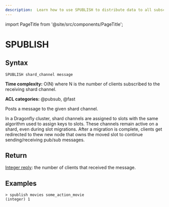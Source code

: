 ```yaml
---
description:  Learn how to use SPUBLISH to distribute data to all subscribers of a specific channel in your messaging system.
---
```

import PageTitle from '@site/src/components/PageTitle';

# SPUBLISH

<PageTitle title="SPUBLISH Command (Documentation) | Dragonfly" />

## Syntax

    SPUBLISH shard_channel message

**Time complexity:** O(N) where N is the number of clients subscribed to the receiving shard channel.

**ACL categories:** @pubsub, @fast

Posts a message to the given shard channel.

In a Dragonfly cluster, shard channels are assigned to slots with the same algorithm used to assign keys to slots. These channels remain active on a shard, even during slot migrations. After a migration is
complete, clients get redirected to thew new node that owns the moved slot to continue sending/receiving pub/sub messages.

## Return

[Integer reply](https://redis.io/docs/latest/develop/reference/protocol-spec/#integers): the number of clients that received the message. 

## Examples

```shell
> spublish movies some_action_movie
(integer) 1
```
